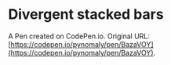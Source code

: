 # Divergent stacked bars

A Pen created on CodePen.io. Original URL: [https://codepen.io/pynomaly/pen/BazaVOY](https://codepen.io/pynomaly/pen/BazaVOY).


